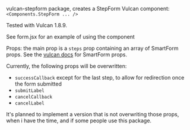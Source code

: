 vulcan-stepform package, creates a StepForm Vulcan component: `<Components.StepForm ... />`

Tested with Vulcan 1.8.9.

See form.jsx for an example of using the component

Props: the main prop is a `steps` prop containing an array of SmartForm props. See the [vulcan docs](http://docs.vulcanjs.org/forms.html) for SmartForm props.

Currently, the following props will be overwritten:

- `successCallback` except for the last step, to allow for redirection once the form submitted
- `submitLabel`
- `cancelCallback`
- `cancelLabel`

It's planned to implement a version that is not overwriting those props, when i have the time, and if some people use this package.
